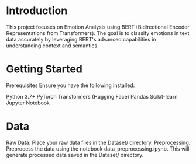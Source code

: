 # Introduction

This project focuses on Emotion Analysis using BERT (Bidirectional Encoder Representations from Transformers). The goal is to classify emotions in text data accurately by leveraging BERT's advanced capabilities in understanding context and semantics.

# Getting Started
Prerequisites
Ensure you have the following installed:

Python 3.7+
PyTorch
Transformers (Hugging Face)
Pandas
Scikit-learn
Jupyter Notebook

# Data
Raw Data: Place your raw data files in the Dataset/ directory.
Preprocessing: Preprocess the data using the notebook data_preprocessing.ipynb. This will generate processed data saved in the Dataset/ directory.

